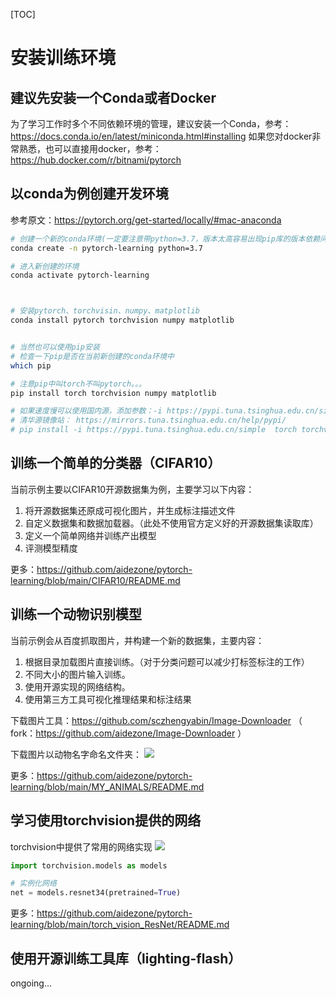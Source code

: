 [TOC]


# 安装训练环境

## 建议先安装一个Conda或者Docker

为了学习工作时多个不同依赖环境的管理，建议安装一个Conda，参考：https://docs.conda.io/en/latest/miniconda.html#installing
如果您对docker非常熟悉，也可以直接用docker，参考：https://hub.docker.com/r/bitnami/pytorch


## 以conda为例创建开发环境

参考原文：https://pytorch.org/get-started/locally/#mac-anaconda

```bash
# 创建一个新的conda环境(一定要注意带python=3.7，版本太高容易出现pip库的版本依赖问题)
conda create -n pytorch-learning python=3.7

# 进入新创建的环境
conda activate pytorch-learning



# 安装pytorch、torchvisin、numpy、matplotlib
conda install pytorch torchvision numpy matplotlib


# 当然也可以使用pip安装
# 检查一下pip是否在当前新创建的conda环境中
which pip

# 注意pip中叫torch不叫pytorch。。。
pip install torch torchvision numpy matplotlib

# 如果速度慢可以使用国内源，添加参数：-i https://pypi.tuna.tsinghua.edu.cn/simple
# 清华源镜像站： https://mirrors.tuna.tsinghua.edu.cn/help/pypi/
# pip install -i https://pypi.tuna.tsinghua.edu.cn/simple  torch torchvision numpy matplotlib 


````

## 训练一个简单的分类器（CIFAR10）

当前示例主要以CIFAR10开源数据集为例，主要学习以下内容：
1. 将开源数据集还原成可视化图片，并生成标注描述文件
2. 自定义数据集和数据加载器。（此处不使用官方定义好的开源数据集读取库）
3. 定义一个简单网络并训练产出模型
4. 评测模型精度

更多：https://github.com/aidezone/pytorch-learning/blob/main/CIFAR10/README.md


## 训练一个动物识别模型

当前示例会从百度抓取图片，并构建一个新的数据集，主要内容：
1. 根据目录加载图片直接训练。（对于分类问题可以减少打标签标注的工作）
2. 不同大小的图片输入训练。
3. 使用开源实现的网络结构。
4. 使用第三方工具可视化推理结果和标注结果

下载图片工具：https://github.com/sczhengyabin/Image-Downloader （ fork：https://github.com/aidezone/Image-Downloader ）

下载图片以动物名字命名文件夹：
![](./resource/img/data_folder.png)

更多：https://github.com/aidezone/pytorch-learning/blob/main/MY_ANIMALS/README.md


## 学习使用torchvision提供的网络

torchvision中提供了常用的网络实现
![](./resource/img/torchvision_model.png)

```python
import torchvision.models as models

# 实例化网络
net = models.resnet34(pretrained=True)

```
更多：https://github.com/aidezone/pytorch-learning/blob/main/torch_vision_ResNet/README.md



## 使用开源训练工具库（lighting-flash）

ongoing...


